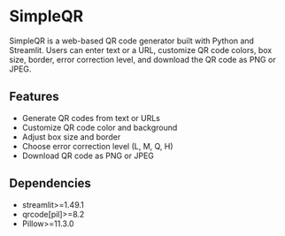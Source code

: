 # SimpleQR

SimpleQR is a web-based QR code generator built with Python and Streamlit. Users can enter text or a URL, customize QR code colors, box size, border, error correction level, and download the QR code as PNG or JPEG.

## Features

- Generate QR codes from text or URLs
- Customize QR code color and background
- Adjust box size and border
- Choose error correction level (L, M, Q, H)
- Download QR code as PNG or JPEG

## Dependencies

- streamlit>=1.49.1
- qrcode[pil]>=8.2
- Pillow>=11.3.0
